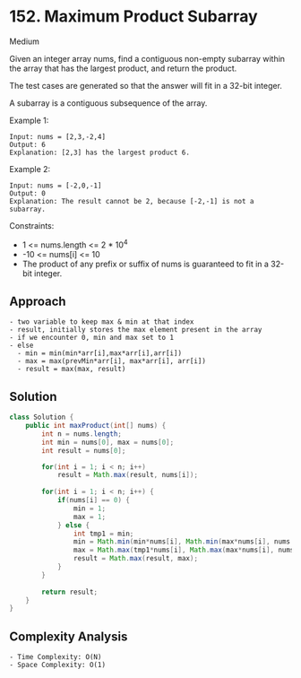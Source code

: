 # 152. Maximum Product Subarray
Medium


Given an integer array nums, find a contiguous non-empty subarray within the array that has the largest product, and return the product.

The test cases are generated so that the answer will fit in a 32-bit integer.

A subarray is a contiguous subsequence of the array.

 

Example 1:
```
Input: nums = [2,3,-2,4]
Output: 6
Explanation: [2,3] has the largest product 6.
```
Example 2:
```
Input: nums = [-2,0,-1]
Output: 0
Explanation: The result cannot be 2, because [-2,-1] is not a subarray.
 ```

Constraints:

- 1 <= nums.length <= 2 * 10<sup>4</sup>
- -10 <= nums[i] <= 10
- The product of any prefix or suffix of nums is guaranteed to fit in a 32-bit integer.

## Approach
```
- two variable to keep max & min at that index
- result, initially stores the max element present in the array
- if we encounter 0, min and max set to 1
- else 
  - min = min(min*arr[i],max*arr[i],arr[i])
  - max = max(prevMin*arr[i], max*arr[i], arr[i])
  - result = max(max, result)
```

## Solution
```java
class Solution {
    public int maxProduct(int[] nums) {
        int n = nums.length;
        int min = nums[0], max = nums[0];
        int result = nums[0];

        for(int i = 1; i < n; i++)
            result = Math.max(result, nums[i]);
        
        for(int i = 1; i < n; i++) {
            if(nums[i] == 0) {
                min = 1;
                max = 1;
            } else {
                int tmp1 = min;
                min = Math.min(min*nums[i], Math.min(max*nums[i], nums[i]));
                max = Math.max(tmp1*nums[i], Math.max(max*nums[i], nums[i]));
                result = Math.max(result, max);
            }
        }
        
        return result;
    }
}
```

## Complexity Analysis
```
- Time Complexity: O(N)
- Space Complexity: O(1)
```
